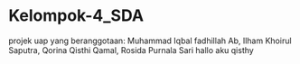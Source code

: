 # Kelompok-4_SDA
projek uap yang beranggotaan: Muhammad Iqbal fadhillah Ab, Ilham Khoirul Saputra, Qorina Qisthi Qamal, Rosida Purnala Sari
hallo aku qisthy
